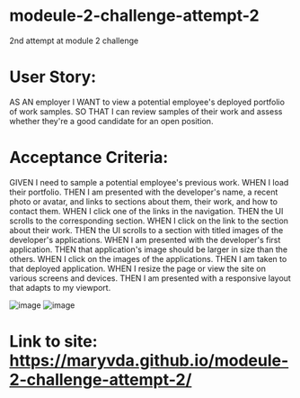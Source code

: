 # modeule-2-challenge-attempt-2
2nd attempt at module 2 challenge

# User Story:
AS AN employer
I WANT to view a potential employee's deployed portfolio of work samples.
SO THAT I can review samples of their work and assess whether they're a good candidate for an open position.

# Acceptance Criteria:
GIVEN I need to sample a potential employee's previous work.
WHEN I load their portfolio.
THEN I am presented with the developer's name, a recent photo or avatar, and links to sections about them, their work, and how to contact them.
WHEN I click one of the links in the navigation.
THEN the UI scrolls to the corresponding section.
WHEN I click on the link to the section about their work.
THEN the UI scrolls to a section with titled images of the developer's applications.
WHEN I am presented with the developer's first application.
THEN that application's image should be larger in size than the others.
WHEN I click on the images of the applications.
THEN I am taken to that deployed application.
WHEN I resize the page or view the site on various screens and devices.
THEN I am presented with a responsive layout that adapts to my viewport.

![image](https://user-images.githubusercontent.com/122223756/219990107-5fd0fcfe-b3a5-435e-b8f8-ffe258b74be3.png)
![image](https://user-images.githubusercontent.com/122223756/219990158-03d15c9e-94cf-48b2-806e-31f0e427c506.png)

# Link to site: https://maryvda.github.io/modeule-2-challenge-attempt-2/
